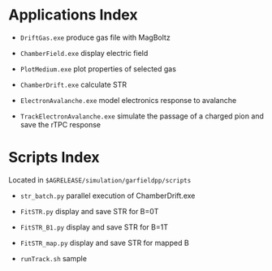 # Applications Index

 - `DriftGas.exe` produce gas file with MagBoltz

 - `ChamberField.exe` display electric field 
	
 - `PlotMedium.exe` plot properties of selected gas

 - `ChamberDrift.exe` calculate STR
 
 - `ElectronAvalanche.exe` model electronics response to avalanche
 
 - `TrackElectronAvalanche.exe` simulate the passage of a charged pion and save the rTPC response



# Scripts Index

Located in `$AGRELEASE/simulation/garfieldpp/scripts`

 - `str_batch.py` parallel execution of ChamberDrift.exe
 
 - `FitSTR.py` display and save STR for B=0T

 - `FitSTR_B1.py` display and save STR for B=1T
 
 - `FitSTR_map.py` display and save STR for mapped B
 
 - `runTrack.sh` sample
 
